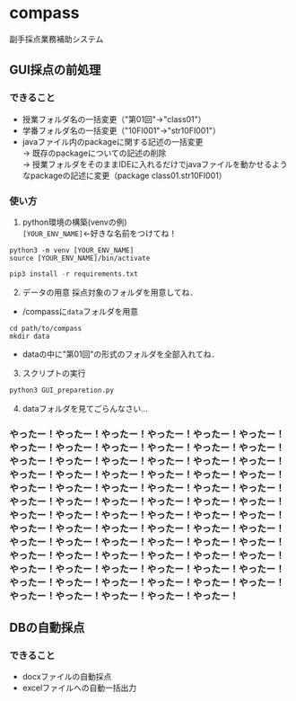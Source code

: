 # compass
副手採点業務補助システム
## GUI採点の前処理
### できること
- 授業フォルダ名の一括変更（"第01回"→"class01"）
- 学番フォルダ名の一括変更（"10FI001"→"str10FI001"）
- javaファイル内のpackageに関する記述の一括変更  
  → 既存のpackageについての記述の削除  
  → 授業フォルダをそのままIDEに入れるだけでjavaファイルを動かせるようなpackageの記述に変更（package class01.str10FI001）
### 使い方
1. python環境の構築(venvの例)  
`[YOUR_ENV_NAME]`←好きな名前をつけてね！
```shell
python3 -m venv [YOUR_ENV_NAME]
source [YOUR_ENV_NAME]/bin/activate
```
```py
pip3 install -r requirements.txt
```
2. データの用意
採点対象のフォルダを用意してね．
- /compassに`data`フォルダを用意
```shell
cd path/to/compass
mkdir data
```
- dataの中に"第01回"の形式のフォルダを全部入れてね．
3. スクリプトの実行
```py
python3 GUI_preparetion.py
```
4. dataフォルダを見てごらんなさい...





### やったー！やったー！やったー！やったー！やったー！やったー！やったー！やったー！やったー！やったー！やったー！やったー！やったー！やったー！やったー！やったー！やったー！やったー！やったー！やったー！やったー！やったー！やったー！やったー！やったー！やったー！やったー！やったー！やったー！やったー！やったー！やったー！やったー！やったー！やったー！やったー！やったー！やったー！やったー！やったー！やったー！やったー！やったー！やったー！やったー！やったー！やったー！やったー！やったー！やったー！やったー！やったー！やったー！やったー！やったー！やったー！やったー！やったー！やったー！やったー！やったー！やったー！やったー！やったー！やったー！やったー！やったー！やったー！やったー！やったー！やったー！やったー！やったー！やったー！やったー！やったー！やったー！


## DBの自動採点
### できること
- docxファイルの自動採点
- excelファイルへの自動一括出力
